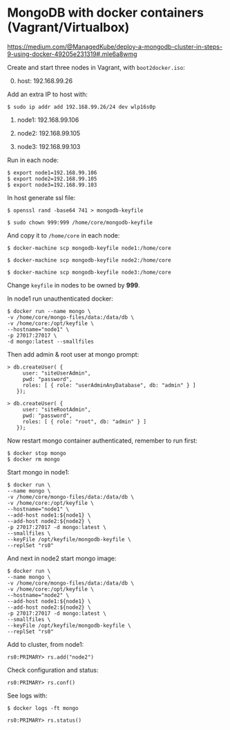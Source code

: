# MongoDB with docker containers (Vagrant/Virtualbox)

https://medium.com/@ManagedKube/deploy-a-mongodb-cluster-in-steps-9-using-docker-49205e231319#.mle6a8wmg

Create and start three nodes in Vagrant, with `boot2docker.iso`:

0. host:  192.168.99.26

Add an extra IP to host with:

`$ sudo ip addr add 192.168.99.26/24 dev wlp16s0p` 

1. node1: 192.168.99.106

2. node2: 192.168.99.105

3. node3: 192.168.99.103

Run in each node:

```
$ export node1=192.168.99.106
$ export node2=192.168.99.105
$ export node3=192.168.99.103
```

In host generate ssl file:

```
$ openssl rand -base64 741 > mongodb-keyfile

$ sudo chown 999:999 /home/core/mongodb-keyfile 
```

And copy it to `/home/core` in each node:

`$ docker-machine scp mongodb-keyfile node1:/home/core`

`$ docker-machine scp mongodb-keyfile node2:/home/core`

`$ docker-machine scp mongodb-keyfile node3:/home/core`

Change `keyfile` in nodes to be owned by **999**.

In node1 run unauthenticated docker:

```
$ docker run --name mongo \
-v /home/core/mongo-files/data:/data/db \
-v /home/core:/opt/keyfile \
--hostname="node1" \
-p 27017:27017 \
-d mongo:latest --smallfiles
```

Then add admin & root user at mongo prompt:

```
> db.createUser( {
     user: "siteUserAdmin",
     pwd: "password",
     roles: [ { role: "userAdminAnyDatabase", db: "admin" } ]
   });
```

```
> db.createUser( {
     user: "siteRootAdmin",
     pwd: "password",
     roles: [ { role: "root", db: "admin" } ]
   });
```

Now restart mongo container authenticated, remember to run first:

```
$ docker stop mongo
$ docker rm mongo
```

Start mongo in node1:

```
$ docker run \
--name mongo \
-v /home/core/mongo-files/data:/data/db \
-v /home/core:/opt/keyfile \
--hostname="node1" \
--add-host node1:${node1} \
--add-host node2:${node2} \
-p 27017:27017 -d mongo:latest \
--smallfiles \
--keyFile /opt/keyfile/mongodb-keyfile \
--replSet "rs0"
```

And next in node2 start mongo image:
```
$ docker run \
--name mongo \
-v /home/core/mongo-files/data:/data/db \
-v /home/core:/opt/keyfile \
--hostname="node2" \
--add-host node1:${node1} \
--add-host node2:${node2} \
-p 27017:27017 -d mongo:latest \
--smallfiles \
--keyFile /opt/keyfile/mongodb-keyfile \
--replSet "rs0"
```

Add to cluster, from node1:

`rs0:PRIMARY> rs.add("node2")`

Check configuration and status:

`rs0:PRIMARY> rs.conf()`

See logs with:

`$ docker logs -ft mongo`

`rs0:PRIMARY> rs.status()`

